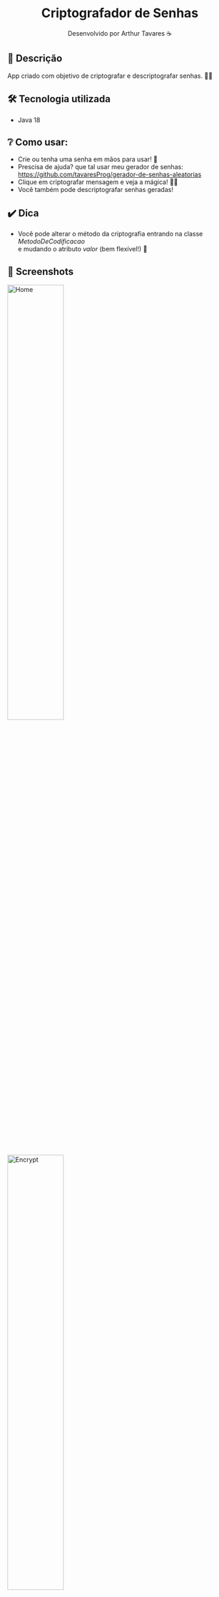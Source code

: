 <div align="center">
  <h1>Criptografador de Senhas</h1>
  <p> Desenvolvido por Arthur Tavares ☕</p>
</div>

## 📑 Descrição
App criado com objetivo de criptografar e descriptografar senhas. 👨‍💻

## 🛠️ Tecnologia utilizada
- Java 18

## ❔ Como usar:
- Crie ou tenha uma senha em mãos para usar! 📜
- Prescisa de ajuda? que tal usar meu gerador de senhas: https://github.com/tavaresProg/gerador-de-senhas-aleatorias
- Clique em criptografar mensagem e veja a mágica! 🧙‍♂️
- Você também pode descriptografar senhas geradas!

## ✔️ Dica
- Você pode alterar o método da criptografia entrando na classe *MetodoDeCodificacao* </br>
e mudando o atributo *valor* (bem flexível!) 🤸


## 📸 Screenshots
<img src="https://github.com/tavaresProg/criptografador-de-senhas/blob/main/screenshot%201.png" alt="Home" width="50%">
<img src="https://github.com/tavaresProg/criptografador-de-senhas/blob/main/screenshot%202.png" alt="Encrypt" width ="50%">
<img src="https://github.com/tavaresProg/criptografador-de-senhas/blob/main/screenshot%203.png" alt="Desencrypt" width ="50%">
